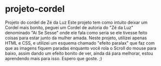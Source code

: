 # projeto-cordel
Projeto do cordel de Zé da Luz
Este projeto tem como intuito deixar um Cordel mais bonito, peguei um Cordel de autoria do "Zé da Luz" denominado "Ai Se Sesse" onde ele fala como seria se ele tivesse feito coisas para estar junto da mulher amada.
Neste projeto, utilizei apenas HTML e CSS, e utilizei um esquema chamado "efeito paralax" que faz com que as imagens fiquem paradas enquanto você rola o Scroll do mouse para baixo, assim dando um efeito bonito de ver, ainda dá para melhorar, estou aprendendo mais para isso.
Espero que goste. ;)
